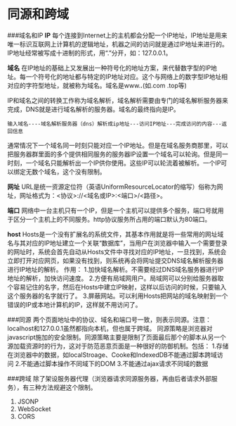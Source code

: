 同源和跨域
===================
###域名和IP
**IP**
每个连接到Internet上的主机都会分配一个IP地址，IP地址是用来唯一标识互联网上计算机的逻辑地址，机器之间的访问就是通过IP地址来进行的。IP地址经常被写成十进制的形式，用“.”分开，如：127.0.0.1。

**域名**
在IP地址的基础上又发展出一种符号化的地址方案，来代替数字型的IP地址。每一个符号化的地址都与特定的IP地址对应。这个与网络上的数字型IP地址相对应的字符型地址，就被称为域名。域名是www.***.***(如.com .top等)

IP和域名之间的转换工作称为域名解析，域名解析需要由专门的域名解析服务器来完成，DNS就是进行域名解析的服务器。域名的最终指向是IP。

`输入域名----域名解析服务器（dns）解析成ip地址---访问IP地址---完成访问的内容---返回信息`

通常情况下一个域名同一时刻只能对应一个IP地址。但是在域名服务商那里，可以把服务器群里面的多个提供相同服务的服务器IP设置一个域名可以轮询。但是同一时刻，一个域名只能解析出一个IP供你使用。这些IP可以轮流着被解析。一个IP可以绑定无数个域名，这个没有限制。

**网址**
URL是统一资源定位符（英语UniformResourceLocator的缩写）俗称为网址，网址格式为：<协议>://<域名或IP>:<端口>/<路径>。

**端口**
网络中一台主机只有一个IP，但是一个主机可以提供多个服务，端口号就用于区分一个主机上的不同服务。http协议服务所占用的端口默认为80端口。

**host**
Hosts是一个没有扩展名的系统文件，其基本作用就是将一些常用的网址域名与其对应的IP地址建立一个关联“数据库”，当用户在浏览器中输入一个需要登录的网址时，系统会首先自动从Hosts文件中寻找对应的IP地址，一旦找到，系统会立即打开对应网页，如果没有找到，则系统再会将网址提交DNS域名解析服务器进行IP地址的解析。
作用：
1.加快域名解析。不需要经过DNS域名服务器进行IP地址的解析，加快访问速度。
2.方便有局域网用户。局域网可以分别给服务器取个容易记住的名字，然后在Hosts中建立IP映射，这样以后访问的时候，只要输入这个服务器的名字就行了。
3.屏蔽网站。可以利用Hosts把网站的域名映射到一个错误的IP或本地计算机的IP，这样就不用访问了。

###同源
两个页面地址中的协议、域名和端口号一致，则表示同源。注意：localhost和127.0.0.1虽然都指向本机，但也属于跨域。
同源策略是浏览器对javascript施加的安全限制。同源策略主要是限制了页面最后那个的脚本从另一个源加载资源时的行为，这对于防范恶意页面是一种很好的防御机制。包括：
1.存储在浏览器中的数据，如localStroage、Cooke和IndexedDB不能通过脚本跨域访问
2.不能通过脚本操作不同域下的DOM
3.不能通过ajax请求不同域的数据

###跨域
除了架设服务器代理（浏览器请求同源服务器，再由后者请求外部服务），有三种方法规避这个限制。

1. JSONP
2. WebSocket
3. CORS